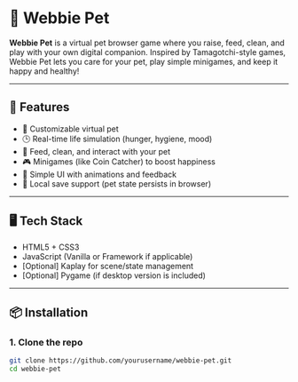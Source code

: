 # 🐾 Webbie Pet

**Webbie Pet** is a virtual pet browser game where you raise, feed, clean, and play with your own digital companion. Inspired by Tamagotchi-style games, Webbie Pet lets you care for your pet, play simple minigames, and keep it happy and healthy!

---

## 🚀 Features

- 🎨 Customizable virtual pet
- 🕒 Real-time life simulation (hunger, hygiene, mood)
- 🍎 Feed, clean, and interact with your pet
- 🎮 Minigames (like Coin Catcher) to boost happiness
- 💬 Simple UI with animations and feedback
- 💾 Local save support (pet state persists in browser)

---

## 🖥️ Tech Stack

- HTML5 + CSS3
- JavaScript (Vanilla or Framework if applicable)
- [Optional] Kaplay for scene/state management
- [Optional] Pygame (if desktop version is included)

---

## 📦 Installation

### 1. Clone the repo

```bash
git clone https://github.com/yourusername/webbie-pet.git
cd webbie-pet
